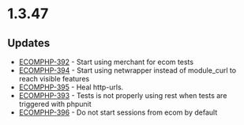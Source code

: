 # 1.3.47

## Updates

* [ECOMPHP-392](https://resursbankplugins.atlassian.net/browse/ECOMPHP-392) - Start using merchant for ecom tests
* [ECOMPHP-394](https://resursbankplugins.atlassian.net/browse/ECOMPHP-394) - Start using netwrapper instead of module_curl to reach visible features
* [ECOMPHP-395](https://resursbankplugins.atlassian.net/browse/ECOMPHP-395) - Heal http-urls.
* [ECOMPHP-393](https://resursbankplugins.atlassian.net/browse/ECOMPHP-393) - Tests is not properly using rest when tests are triggered with phpunit
* [ECOMPHP-396](https://resursbankplugins.atlassian.net/browse/ECOMPHP-396) - Do not start sessions from ecom by default
